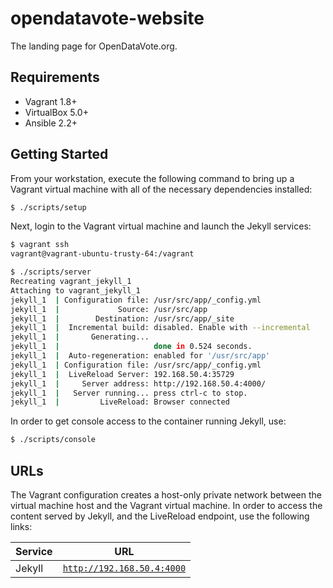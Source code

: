 # opendatavote-website

The landing page for OpenDataVote.org.

## Requirements

- Vagrant 1.8+
- VirtualBox 5.0+
- Ansible 2.2+

## Getting Started

From your workstation, execute the following command to bring up a Vagrant virtual machine with all of the necessary dependencies installed:

```bash
$ ./scripts/setup
```

Next, login to the Vagrant virtual machine and launch the Jekyll services:

```bash
$ vagrant ssh
vagrant@vagrant-ubuntu-trusty-64:/vagrant
```

```bash
$ ./scripts/server
Recreating vagrant_jekyll_1
Attaching to vagrant_jekyll_1
jekyll_1  | Configuration file: /usr/src/app/_config.yml
jekyll_1  |             Source: /usr/src/app
jekyll_1  |        Destination: /usr/src/app/_site
jekyll_1  |  Incremental build: disabled. Enable with --incremental
jekyll_1  |       Generating...
jekyll_1  |                     done in 0.524 seconds.
jekyll_1  |  Auto-regeneration: enabled for '/usr/src/app'
jekyll_1  | Configuration file: /usr/src/app/_config.yml
jekyll_1  |  LiveReload Server: 192.168.50.4:35729
jekyll_1  |     Server address: http://192.168.50.4:4000/
jekyll_1  |   Server running... press ctrl-c to stop.
jekyll_1  |         LiveReload: Browser connected
```

In order to get console access to the container running Jekyll, use:

```bash
$ ./scripts/console
```

## URLs

The Vagrant configuration creates a host-only private network between the virtual machine host and the Vagrant virtual machine. In order to access the content served by Jekyll, and the LiveReload endpoint, use the following links:

| Service    | URL                                                    |
|------------|--------------------------------------------------------|
| Jekyll     | [`http://192.168.50.4:4000`](http://192.168.50.4:4000) |

